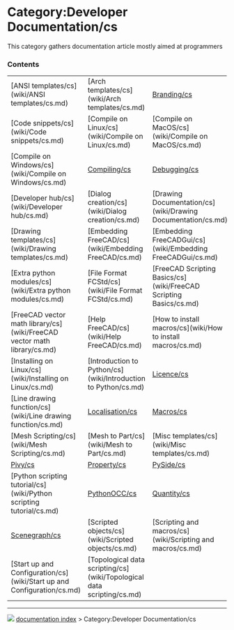 # Category:Developer Documentation/cs
This category gathers documentation article mostly aimed at programmers

### Contents

|     |     |     |
| --- | --- | --- |
| [ANSI templates/cs](wiki/ANSI templates/cs.md) | [Arch templates/cs](wiki/Arch templates/cs.md) | [Branding/cs](wiki/Branding/cs.md) |
| [Code snippets/cs](wiki/Code snippets/cs.md) | [Compile on Linux/cs](wiki/Compile on Linux/cs.md) | [Compile on MacOS/cs](wiki/Compile on MacOS/cs.md) |
| [Compile on Windows/cs](wiki/Compile on Windows/cs.md) | [Compiling/cs](wiki/Compiling/cs.md) | [Debugging/cs](wiki/Debugging/cs.md) |
| [Developer hub/cs](wiki/Developer hub/cs.md) | [Dialog creation/cs](wiki/Dialog creation/cs.md) | [Drawing Documentation/cs](wiki/Drawing Documentation/cs.md) |
| [Drawing templates/cs](wiki/Drawing templates/cs.md) | [Embedding FreeCAD/cs](wiki/Embedding FreeCAD/cs.md) | [Embedding FreeCADGui/cs](wiki/Embedding FreeCADGui/cs.md) |
| [Extra python modules/cs](wiki/Extra python modules/cs.md) | [File Format FCStd/cs](wiki/File Format FCStd/cs.md) | [FreeCAD Scripting Basics/cs](wiki/FreeCAD Scripting Basics/cs.md) |
| [FreeCAD vector math library/cs](wiki/FreeCAD vector math library/cs.md) | [Help FreeCAD/cs](wiki/Help FreeCAD/cs.md) | [How to install macros/cs](wiki/How to install macros/cs.md) |
| [Installing on Linux/cs](wiki/Installing on Linux/cs.md) | [Introduction to Python/cs](wiki/Introduction to Python/cs.md) | [Licence/cs](wiki/Licence/cs.md) |
| [Line drawing function/cs](wiki/Line drawing function/cs.md) | [Localisation/cs](wiki/Localisation/cs.md) | [Macros/cs](wiki/Macros/cs.md) |
| [Mesh Scripting/cs](wiki/Mesh Scripting/cs.md) | [Mesh to Part/cs](wiki/Mesh to Part/cs.md) | [Misc templates/cs](wiki/Misc templates/cs.md) |
| [Pivy/cs](wiki/Pivy/cs.md) | [Property/cs](wiki/Property/cs.md) | [PySide/cs](wiki/PySide/cs.md) |
| [Python scripting tutorial/cs](wiki/Python scripting tutorial/cs.md) | [PythonOCC/cs](wiki/PythonOCC/cs.md) | [Quantity/cs](wiki/Quantity/cs.md) |
| [Scenegraph/cs](wiki/Scenegraph/cs.md) | [Scripted objects/cs](wiki/Scripted objects/cs.md) | [Scripting and macros/cs](wiki/Scripting and macros/cs.md) |
| [Start up and Configuration/cs](wiki/Start up and Configuration/cs.md) | [Topological data scripting/cs](wiki/Topological data scripting/cs.md) |



---
![](images/Right_arrow.png) [documentation index](../README.md) > Category:Developer Documentation/cs
